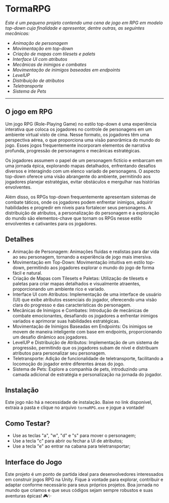 # TormaRPG

<i>Este é um pequeno projeto contendo uma cena de jogo em RPG em modelo top-down cuja finalidade e apresentar, dentre outras, as seguintes mecânicas:
- Animação de personagem
- Movimentação em top-down
- Criação de mapas com tilesets e palets
- Interface UI com atributos
- Mecânicas de inimigos e combates
- Movimentação de inimigos baseadas em endpoints
- LevelUP
- Distribuição de atributos
- Teletransporte
- Sistema de Pets
</i>  
<hr>

## O jogo em RPG
Um jogo RPG (Role-Playing Game) no estilo top-down é uma experiência interativa que coloca os jogadores no controle de personagens em um ambiente virtual visto de cima. Nesse formato, os jogadores têm uma perspectiva aérea, o que proporciona uma visão panorâmica do mundo do jogo. Esses jogos frequentemente incorporam elementos de narrativa profunda, progressão de personagens e mecânicas estratégicas.

Os jogadores assumem o papel de um personagem fictício e embarcam em uma jornada épica, explorando mapas detalhados, enfrentando desafios diversos e interagindo com um elenco variado de personagens. O aspecto top-down oferece uma visão abrangente do ambiente, permitindo aos jogadores planejar estratégias, evitar obstáculos e mergulhar nas histórias envolventes.

Além disso, os RPGs top-down frequentemente apresentam sistemas de combate táticos, onde os jogadores podem enfrentar inimigos, adquirir habilidades e progredir em níveis para fortalecer seus personagens. A distribuição de atributos, a personalização do personagem e a exploração do mundo são elementos-chave que tornam os RPGs nesse estilo envolventes e cativantes para os jogadores.

## Detalhes
- Animação de Personagem: Animações fluidas e realistas para dar vida ao seu personagem, tornando a experiência de jogo mais imersiva.
- Movimentação em Top-Down: Movimentação intuitiva em estilo top-down, permitindo aos jogadores explorar o mundo do jogo de forma fácil e natural.
- Criação de Mapas com Tilesets e Paletas: Utilização de tilesets e paletas para criar mapas detalhados e visualmente atraentes, proporcionando um ambiente rico e variado.
- Interface UI com Atributos: Implementação de uma interface de usuário (UI) que exibe atributos essenciais do jogador, oferecendo uma visão clara do progresso e das características do personagem.
- Mecânicas de Inimigos e Combates: Introdução de mecânicas de combate emocionantes, desafiando os jogadores a enfrentar inimigos variados e aprimorar suas habilidades estratégicas.
- Movimentação de Inimigos Baseadas em Endpoints: Os inimigos se movem de maneira inteligente com base em endpoints, proporcionando um desafio dinâmico aos jogadores.
- LevelUP e Distribuição de Atributos: Implementação de um sistema de progressão, permitindo que os jogadores subam de nível e distribuam atributos para personalizar seu personagem.
- Teletransporte: Adição de funcionalidade de teletransporte, facilitando a locomoção do jogador entre diferentes áreas do jogo.
- Sistema de Pets: Explore a companhia de pets, introduzindo uma camada adicional de estratégia e personalização na jornada do jogador.

## Instalação
Este jogo não há a necessidade de instalação. Baixe no link disponível, extraia a pasta e clique no arquivo `tormaRPG.exe` e jogue a vontade!

## Como Testar?
- Use as teclas "a", "w", "d" e "s" para mover o personagem;
- Use a tecla "c" para abrir ou fechar a UI de atributos;
- Use a tecla "e" ao entrar na cabana para teletransportar;

## Interface do Jogo


Este projeto é um ponto de partida ideal para desenvolvedores interessados em construir jogos RPG na Unity. Fique à vontade para explorar, contribuir e adaptar conforme necessário para seus próprios projetos. Boa jornada no mundo que criamos e que seus códigos sejam sempre robustos e suas aventuras épicas! 🎮✨
